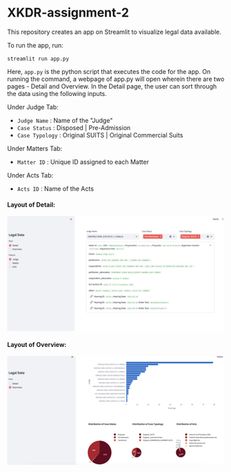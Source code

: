 # XKDR-assignment-2

This repository creates an app on Streamlit to visualize legal data available.

To run the app, run:
```
streamlit run app.py
```
Here, `app.py` is the python script that executes the code for the app. On running the command, a webpage of app.py will open wherein there are two pages - Detail and Overview. In the Detail page, the user can sort through the data using the following inputs.

Under Judge Tab:
- `Judge Name` : Name of the "Judge" 
- `Case Status` : Disposed | Pre-Admission
- `Case Typology` : Original SUITS | Original Commercial Suits

Under Matters Tab:
- `Matter ID` : Unique ID assigned to each Matter

Under Acts Tab:
- `Acts ID` : Name of the Acts

#### Layout of Detail:
![Detail Image](images/detail-judges.png)

#### Layout of Overview:
![Overview Image](images/overview.png)



